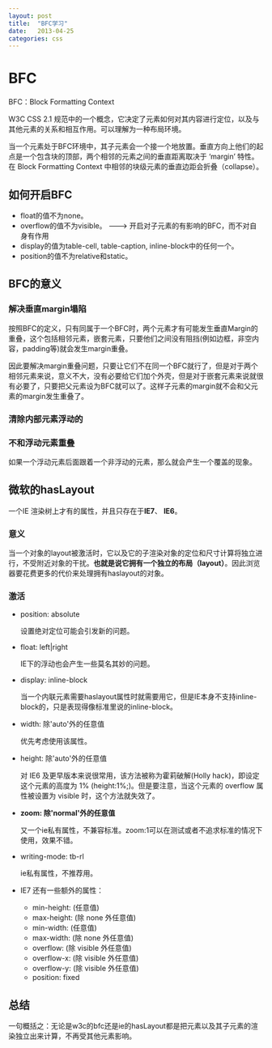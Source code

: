 ```yaml
---
layout: post
title:  "BFC学习"
date:   2013-04-25
categories: css
---
```

# BFC

BFC：Block Formatting Context

W3C CSS 2.1 规范中的一个概念，它决定了元素如何对其内容进行定位，以及与其他元素的关系和相互作用。可以理解为一种布局环境。

当一个元素处于BFC环境中，其子元素会一个接一个地放置。垂直方向上他们的起点是一个包含块的顶部，两个相邻的元素之间的垂直距离取决于 ‘margin’ 特性。在 Block Formatting Context 中相邻的块级元素的垂直边距会折叠（collapse）。

## 如何开启BFC

* float的值不为none。
* overflow的值不为visible。 ---> 开启对子元素的有影响的BFC，而不对自身有作用
* display的值为table-cell, table-caption, inline-block中的任何一个。
* position的值不为relative和static。

## BFC的意义

### 解决垂直margin塌陷

按照BFC的定义，只有同属于一个BFC时，两个元素才有可能发生垂直Margin的重叠，这个包括相邻元素，嵌套元素，只要他们之间没有阻挡(例如边框，非空内容，padding等)就会发生margin重叠。

因此要解决margin重叠问题，只要让它们不在同一个BFC就行了，但是对于两个相邻元素来说，意义不大，没有必要给它们加个外壳，但是对于嵌套元素来说就很有必要了，只要把父元素设为BFC就可以了。这样子元素的margin就不会和父元素的margin发生重叠了。

### 清除内部元素浮动的

### 不和浮动元素重叠

如果一个浮动元素后面跟着一个非浮动的元素，那么就会产生一个覆盖的现象。


## 微软的hasLayout

一个IE 渲染树上才有的属性，并且只存在于**IE7**、 **IE6**。

### 意义

当一个对象的layout被激活时，它以及它的子渲染对象的定位和尺寸计算将独立进行，不受附近对象的干扰。**也就是说它拥有一个独立的布局（layout）**。因此浏览器要花费更多的代价来处理拥有haslayout的对象。

### 激活

* position: absolute

    设置绝对定位可能会引发新的问题。

* float: left|right

    IE下的浮动也会产生一些莫名其妙的问题。

* display: inline-block

    当一个内联元素需要haslayout属性时就需要用它，但是IE本身不支持inline-block的，只是表现得像标准里说的inline-block。

* width: 除'auto'外的任意值

    优先考虑使用该属性。

* height: 除'auto'外的任意值

    对 IE6 及更早版本来说很常用，该方法被称为霍莉破解(Holly hack)，即设定这个元素的高度为 1% (height:1%;)。但是要注意，当这个元素的 overflow 属性被设置为 visible 时，这个方法就失效了。

* **zoom: 除'normal'外的任意值**

    又一个ie私有属性，不兼容标准。zoom:1可以在测试或者不追求标准的情况下使用，效果不错。

* writing-mode: tb-rl

    ie私有属性，不推荐用。

* IE7 还有一些额外的属性：

   * min-height: (任意值)
   * max-height: (除 none 外任意值)
   * min-width: (任意值)
   * max-width: (除 none 外任意值)
   * overflow: (除 visible 外任意值)
   * overflow-x: (除 visible 外任意值)
   * overflow-y: (除 visible 外任意值)
   * position: fixed

## 总结

一句概括之：无论是w3c的bfc还是ie的hasLayout都是把元素以及其子元素的渲染独立出来计算，不再受其他元素影响。